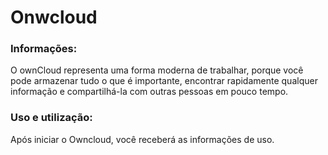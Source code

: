 # Onwcloud

### Informações:

O ownCloud representa uma forma moderna de trabalhar, porque você pode armazenar tudo o que é importante, encontrar rapidamente qualquer informação e compartilhá-la com outras pessoas em pouco tempo. 


### Uso e utilização:

Após iniciar o Owncloud, você receberá as informações de uso.
